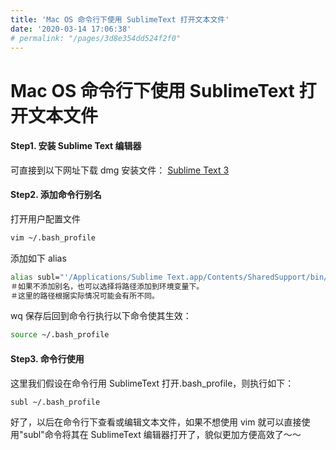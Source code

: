 ```yaml
---
title: 'Mac OS 命令行下使用 SublimeText 打开文本文件'
date: '2020-03-14 17:06:38'
# permalink: "/pages/3d8e354dd524f2f0"
---
```


# Mac OS 命令行下使用 SublimeText 打开文本文件

#### Step1. 安装 Sublime Text 编辑器

可直接到以下网址下载 dmg 安装文件：
[Sublime Text 3](https://link.jianshu.com?t=https://www.sublimetext.com/3)

#### Step2. 添加命令行别名

打开用户配置文件

```bash
vim ~/.bash_profile
```

添加如下 alias

```bash
alias subl="'/Applications/Sublime Text.app/Contents/SharedSupport/bin/subl'"
＃如果不添加别名，也可以选择将路径添加到环境变量下。
＃这里的路径根据实际情况可能会有所不同。
```

wq 保存后回到命令行执行以下命令使其生效：

```bash
source ~/.bash_profile
```

#### Step3. 命令行使用

这里我们假设在命令行用 SublimeText 打开.bash_profile，则执行如下：

```bash
subl ~/.bash_profile
```

好了，以后在命令行下查看或编辑文本文件，如果不想使用 vim 就可以直接使用"subl"命令将其在 SublimeText 编辑器打开了，貌似更加方便高效了～～
